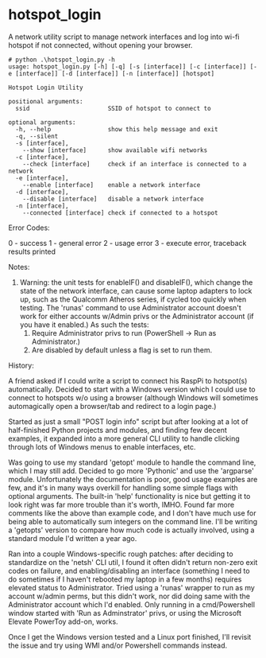 # hotspot_login

A network utility script to manage network interfaces and log into wi-fi hotspot if not connected, without opening your browser.
```
# python .\hotspot_login.py -h
usage: hotspot_login.py [-h] [-q] [-s [interface]] [-c [interface]] [-e [interface]] [-d [interface]] [-n [interface]] [hotspot]

Hotspot Login Utility

positional arguments:
  ssid                      SSID of hotspot to connect to

optional arguments:
  -h, --help                show this help message and exit
  -q, --silent
  -s [interface],
    --show [interface]      show available wifi networks
  -c [interface],
    --check [interface]     check if an interface is connected to a network
  -e [interface],
    --enable [interface]    enable a network interface
  -d [interface],
    --disable [interface]   disable a network interface
  -n [interface],
    --connected [interface] check if connected to a hotspot
```

Error Codes:

0 - success
1 - general error
2 - usage error
3 - execute error, traceback results printed

Notes:

1. Warning: the unit tests for enableIF() and disableIF(), which change the state of the network interface, can cause some laptop adapters to lock up, such as the Qualcomm Atheros series, if cycled too quickly when testing. The 'runas' command to use Administrator account doesn't work for either accounts w/Admin privs or the Administrator account (if you have it enabled.) As such the tests:
   1. Require Administrator privs to run (PowerShell -> Run as Administrator.)
   1. Are disabled by default unless a flag is set to run them.

History:

A friend asked if I could write a script to connect his RaspPi to hotspot(s) automatically. Decided to start with a Windows version which I could use to connect to hotspots w/o using a browser (although Windows will sometimes automagically open a browser/tab and redirect to a login page.)

Started as just a small "POST login info" script but after looking at a lot of half-finished Python projects and modules, and finding few decent examples, it expanded into a more general CLI utility to handle clicking through lots of Windows menus to enable interfaces, etc.

Was going to use my standard 'getopt' module to handle the command line, which I may still add. Decided to go more 'Pythonic' and use the 'argparse' module. Unfortunately the documentation is poor, good usage examples are few, and it's in many ways overkill for handling some simple flags with optional arguments. The built-in 'help' functionality is nice but getting it to look right was far more trouble than it's worth, IMHO. Found far more comments like the above than example code, and I don't have much use for being able to automatically sum integers on the command line. I'll be writing a 'getopts' version to compare how much code is actually involved, using a standard module I'd written a year ago.

Ran into a couple Windows-specific rough patches: after deciding to standardize on the 'netsh' CLI util, I found it often didn't return non-zero exit codes on failure, and enabling/disabling an interface (something I need to do sometimes if I haven't rebooted my laptop in a few months) requires elevated status to Administrator. Tried using a 'runas' wrapper to run as my account w/admin perms, but this didn't work, nor did doing same with the Administrator account which I'd enabled. Only running in a cmd/Powershell window started with 'Run as Adminstrator' privs, or using the Microsoft Elevate PowerToy add-on, works.

Once I get the Windows version tested and a Linux port finished, I'll revisit the issue and try using WMI and/or Powershell commands instead.

